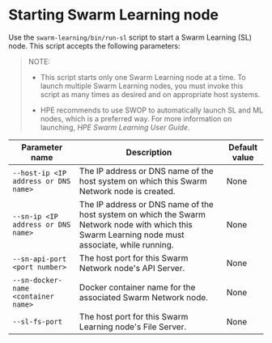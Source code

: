 # <a name="GUID-E6440875-7663-49AD-B00E-C767A41CB1B6"/> Starting Swarm Learning node

Use the `swarm-learning/bin/run-sl` script to start a Swarm Learning \(SL\) node. This script accepts the following parameters:

<blockquote>
NOTE:

-   This script starts only one Swarm Learning node at a time. To launch multiple Swarm Learning nodes, you must invoke this script as many times as desired and on appropriate host systems.

-   HPE recommends to use SWOP to automatically launch SL and ML nodes, which is a preferred way. For more information on launching, *HPE Swarm Learning User Guide*.


</blockquote>

|Parameter name|Description|Default value|
|--------------|-----------|-------------|
|`--host-ip <IP address or DNS name>`|The IP address or DNS name of the host system on which this Swarm Network node is created.|None|
|`--sn-ip <IP address or DNS name>`|The IP address or DNS name of the host system on which the Swarm Network node with which this Swarm Learning node must associate, while running.|None|
|`--sn-api-port <port number>`|The host port for this Swarm Network node's API Server.|None|
|`--sn-docker-name <container name>`|Docker container name for the associated Swarm Network node.|None|
|`--sl-fs-port`|The host port for this Swarm Learning node's File Server.|None|

